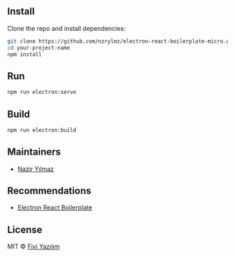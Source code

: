 <div align="center">

</div>

## Install
Clone the repo and install dependencies:

```bash
git clone https://github.com/nzrylmz/electron-react-boilerplate-micro.git your-project-name
cd your-project-name
npm install
```

## Run
```bash
npm run electron:serve
```

## Build
```bash
npm run electron:build
```

## Maintainers
- [Nazir Yılmaz](https://github.com/nzrylmz)

## Recommendations
- [Electron React Boilerplate](https://github.com/electron-react-boilerplate/electron-react-boilerplate)

## License
MIT © [Fivi Yazılım](https://www.fivi.com.tr)
